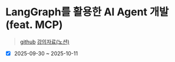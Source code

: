 # LangGraph를 활용한 AI Agent 개발 (feat. MCP)

> [github](https://github.com/jasonkang14/inflearn-langgraph-agent)
> [강의자료(노션)](https://www.kangsium.com/inflearn-langgraph-lecture)

- [x] 2025-09-30 ~ 2025-10-11
